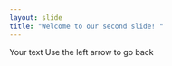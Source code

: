 ```yaml
---
layout: slide
title: "Welcome to our second slide! "
---
```

Your text
Use the left arrow to go back
